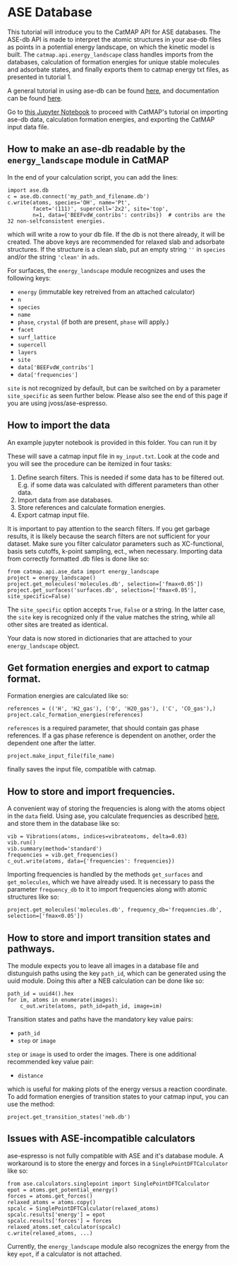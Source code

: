 # ASE Database

This tutorial will introduce you to the CatMAP API for ASE databases.
The ASE-db API is made to interpret the atomic structures in your ase-db files as points in a potential energy landscape, on which the kinetic model is built. The `catmap.api.energy_landscape` class handles imports from the databases, calculation of formation energies for unique stable molecules and adsorbate states, and finally exports them to catmap energy txt files, as presented in tutorial 1.

A general tutorial in using ase-db can be found [here](https://wiki.fysik.dtu.dk/ase/tutorials/db/db.html),
and documentation can be found [here](https://wiki.fysik.dtu.dk/ase/ase/db/db.html).

Go to [this Jupyter Notebook](https://wiki.fysik.dtu.dk/ase/ase/db/db.html) to proceed with CatMAP's tutorial on importing ase-db data, calculation formation energies, and exporting the CatMAP input data file.

## How to make an ase-db readable by the `energy_landscape` module in CatMAP

In the end of your calculation script, you can add the lines:
    
    import ase.db
    c = ase.db.connect('my_path_and_filename.db')
    c.write(atoms, species='OH', name='Pt',
            facet='(111)', supercell='2x2', site='top',
            n=1, data={'BEEFvdW_contribs': contribs})  # contribs are the 32 non-selfconsistent energies.

which will write a row to your db file. If the db is not there already,
it will be created. The above keys are recommended for relaxed slab and adsorbate structures.
If the structure is a clean slab, put an empty string `''` in `species` and/or the string `'clean'` in `ads`.

For surfaces, the `energy_landscape` module recognizes and uses the following keys:

 - `energy` (immutable key retreived from an attached calculator)
 - `n`
 - `species`
 - `name`
 - `phase`, `crystal` (if both are present, `phase` will apply.)
 - `facet`
 - `surf_lattice`
 - `supercell`
 - `layers`
 - `site`
 - `data['BEEFvdW_contribs']`
 - `data['frequencies']`

`site` is not recognized by default, but can be switched on by a parameter `site_specific` as seen further below.
Please also see the end of this page if you are using jvoss/ase-espresso.

## How to import the data

An example jupyter notebook is provided in this folder. You can run it by

These will save a catmap input file in `my_input.txt`. Look at the code and you will see the procedure can be itemized in four tasks:
1) Define search filters. This is needed if some data has to be filtered out.
    E.g. if some data was calculated with different parameters than other data.
2) Import data from ase databases.
3) Store references and calculate formation energies.
4) Export catmap input file.

It is important to pay attention to the search filters. If you get garbage
results, it is likely because the search filters are not
sufficient for your dataset. Make sure you filter calculator parameters such as
XC-functional, basis sets cutoffs, k-point sampling, ect., when necessary.
Importing data from correctly formatted .db files is done like so:
    
    from catmap.api.ase_data import energy_landscape
    project = energy_landscape()
    project.get_molecules('molecules.db', selection=['fmax<0.05'])
    project.get_surfaces('surfaces.db', selection=['fmax<0.05'], site_specific=False)

The `site_specific` option accepts `True`, `False` or a string. In the latter case, the `site` key is recognized only if the value matches the string, while all other sites are treated as identical.

Your data is now stored in dictionaries that are attached to your `energy_landscape` object.

## Get formation energies and export to catmap format.

Formation energies are calculated like so:

    references = (('H', 'H2_gas'), ('O', 'H2O_gas'), ('C', 'CO_gas'),)
    project.calc_formation_energies(references)

`references` is a required parameter, that should contain gas phase references. If a gas phase reference is dependent on another, order the dependent one after the latter.

    project.make_input_file(file_name)

finally saves the input file, compatible with catmap.

## How to store and import frequencies.

A convenient way of storing the frequencies is along with the atoms object in the `data` field. Using ase, you calculate frequencies as described [here](https://wiki.fysik.dtu.dk/ase/ase/vibrations/vibrations.html), and store them in the database like so:

    vib = Vibrations(atoms, indices=vibrateatoms, delta=0.03)
    vib.run()
    vib.summary(method='standard')
    frequencies = vib.get_frequencies()
    c_out.write(atoms, data={'frequencies': frequencies})

Importing frequencies is handled by the methods `get_surfaces` and `get_molecules`, which we have already used. It is necessary to pass the parameter `frequency_db` to it to import frequencies along with atomic structures like so:

    project.get_molecules('molecules.db', frequency_db='frequencies.db', selection=['fmax<0.05'])

## How to store and import transition states and pathways.

The module expects you to leave all images in a database file and distunguish
paths using the key `path_id`, which can be generated using the uuid module.
Doing this after a NEB calculation can be done like so:

    path_id = uuid4().hex
    for im, atoms in enumerate(images):
        c_out.write(atoms, path_id=path_id, image=im)

Transition states and paths have the mandatory key value pairs:

 - `path_id`
 - `step` or `image`

`step` or `image` is used to order the images.
There is one additional recommended key value pair:

 - `distance`

which is useful for making plots of the energy versus a reaction coordinate.
To add formation energies of transition states to your catmap input, you can use the method:

    project.get_transition_states('neb.db')

## Issues with ASE-incompatible calculators

ase-espresso is not fully compatible with ASE and it's database module.
A workaround is to store the energy and forces in a `SinglePointDFTCalculator` like so:

    from ase.calculators.singlepoint import SinglePointDFTCalculator
    epot = atoms.get_potential_energy()
    forces = atoms.get_forces()
    relaxed_atoms = atoms.copy()
    spcalc = SinglePointDFTCalculator(relaxed_atoms)
    spcalc.results['energy'] = epot
    spcalc.results['forces'] = forces
    relaxed_atoms.set_calculator(spcalc)
    c.write(relaxed_atoms, ...)

Currently, the `energy_landscape` module also recognizes the energy from the key `epot`, if a calculator is not attached.
